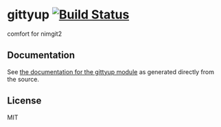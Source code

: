 # gittyup [![Build Status](https://travis-ci.org/disruptek/gittyup.svg?branch=master)](https://travis-ci.org/disruptek/gittyup)
comfort for nimgit2

## Documentation
See [the documentation for the gittyup module](https://disruptek.github.io/gittyup/gittyup.html) as generated directly from the source.

## License
MIT
